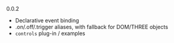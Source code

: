 0.0.2
* Declarative event binding
* .on/.off/.trigger aliases, with fallback for DOM/THREE objects
* `controls` plug-in / examples
